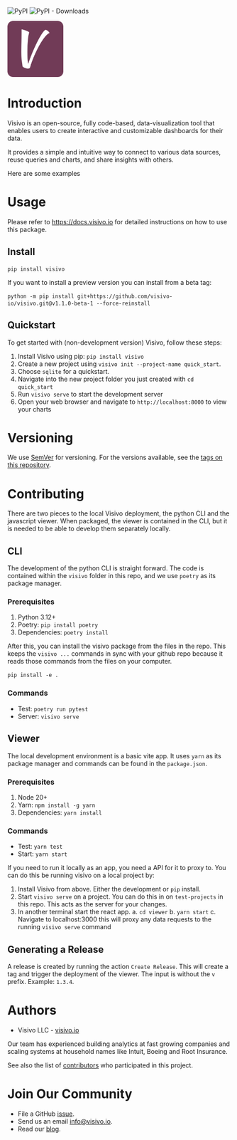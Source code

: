 ![PyPI](https://img.shields.io/pypi/v/visivo?label=pypi%20package)
![PyPI - Downloads](https://img.shields.io/pypi/dm/visivo)

<img src="viewer/src/images/logo.png" alt="Visivo Logo" style="width:25%;">

# Introduction

Visivo is an open-source, fully code-based, data-visualization tool that enables users to create interactive and customizable dashboards for their data. 

It provides a simple and intuitive way to connect to various data sources, reuse queries and charts, and share insights with others.

Here are some examples

# Usage

Please refer to https://docs.visivo.io for detailed instructions on how to use this package.

## Install

```
pip install visivo
```

If you want to install a preview version you can install from a beta tag:

```
python -m pip install git+https://github.com/visivo-io/visivo.git@v1.1.0-beta-1 --force-reinstall
```


## Quickstart

To get started with (non-development version) Visivo, follow these steps:

1. Install Visivo using pip: `pip install visivo`
2. Create a new project using `visivo init --project-name quick_start`.
3. Choose `sqlite` for a quickstart.
4. Navigate into the new project folder you just created with `cd quick_start`
5. Run `visivo serve` to start the development server
6. Open your web browser and navigate to `http://localhost:8000` to view your charts

# Versioning

We use [SemVer](http://semver.org/) for versioning. For the versions available, see the [tags on this repository](https://github.com/visivo-io/visivo/tags). 

# Contributing 

There are two pieces to the local Visivo deployment, the python CLI and the javascript viewer.  When packaged, the viewer is contained in the CLI, but it is needed to be able to develop them separately locally.

## CLI

The development of the python CLI is straight forward.  The code is contained within the `visivo` folder in this repo, and we use `poetry` as its package manager.

### Prerequisites

1. Python 3.12+
2. Poetry: `pip install poetry`
3. Dependencies: `poetry install`

After this, you can install the visivo package from the files in the repo.  This keeps the `visivo ...` commands in sync with your github repo because it reads those commands from the files on your computer.

```
pip install -e .
```

### Commands

* Test: `poetry run pytest`
* Server: `visivo serve`

## Viewer

The local development environment is a basic vite app. It uses `yarn` as its package manager and commands can be found in the `package.json`.

### Prerequisites

1. Node 20+
2. Yarn: `npm install -g yarn`
3. Dependencies: `yarn install`

### Commands

* Test: `yarn test`
* Start: `yarn start`

If you need to run it locally as an app, you need a API for it to proxy to.  You can do this be running visivo on a local project by:

1. Install Visivo from above. Either the development or `pip` install.
2. Start `visivo serve` on a project. You can do this in on `test-projects` in this repo. This acts as the server for your changes.
3. In another terminal start the react app.
   a. `cd viewer`
   b. `yarn start`
   c. Navigate to localhost:3000 this will proxy any data requests to the running `visivo serve` command

## Generating a Release

A release is created by running the action `Create Release`. This will create a tag and trigger the deployment of the viewer. The input is without the `v` prefix. Example: `1.3.4`.

# Authors

* Visivo LLC - [visivo.io](https://visivo.io/)

Our team has experienced building analytics at fast growing companies and scaling systems at household names like Intuit, Boeing and Root Insurance.

See also the list of [contributors](https://github.com/visivo-io/visivo/contributors) who participated in this project.

# Join Our Community

* File a GitHub [issue](https://github.com/visivo-io/visivo/issues).
* Send us an email [info@visivo.io](mailto:info@visivo.io).
* Read our [blog](https://visivo.io/blog).